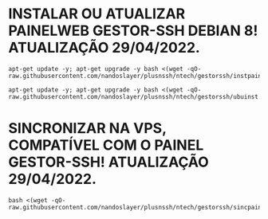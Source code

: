 # INSTALAR OU ATUALIZAR PAINELWEB GESTOR-SSH DEBIAN 8! ATUALIZAÇÃO 29/04/2022.
```
apt-get update -y; apt-get upgrade -y bash <(wget -qO- raw.githubusercontent.com/nandoslayer/plusnssh/ntech/gestorssh/instpainel.sh)
```

```
apt-get update -y; apt-get upgrade -y bash <(wget -qO- raw.githubusercontent.com/nandoslayer/plusnssh/ntech/gestorssh/ubuinst.sh)
```

# SINCRONIZAR NA VPS, COMPATÍVEL COM O PAINEL GESTOR-SSH! ATUALIZAÇÃO 29/04/2022.
```
bash <(wget -qO- raw.githubusercontent.com/nandoslayer/plusnssh/ntech/gestorssh/sincpainel.sh)
```

